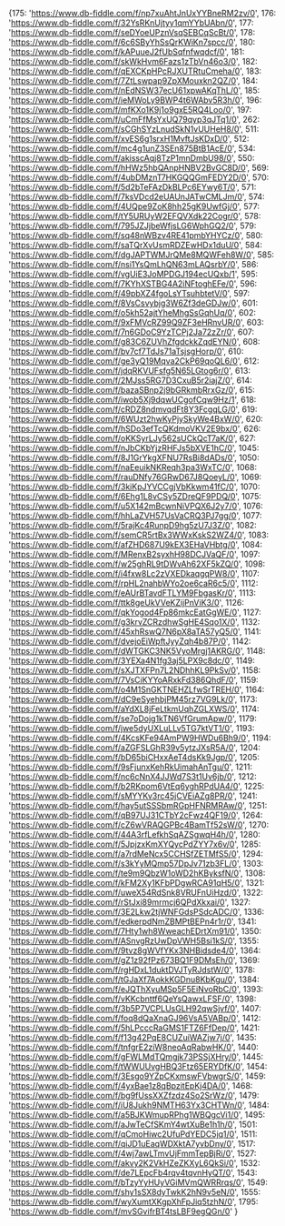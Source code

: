 {175: 'https://www.db-fiddle.com/f/np7xuAhtJnUxYYBneRM2zv/0', 176: 'https://www.db-fiddle.com/f/32YsRKnUjtyy1qmYYbUAbn/0', 177: 'https://www.db-fiddle.com/f/seDYoeUPznVsqSEBCqScBt/0', 178: 'https://www.db-fiddle.com/f/6c6SByYhSsQrKWiKn7spcc/0', 180: 'https://www.db-fiddle.com/f/kAPuueJ2fUbSqfnfwqdcf/0', 181: 'https://www.db-fiddle.com/f/skWkHvm6Fazs1zTbVn46o3/0', 182: 'https://www.db-fiddle.com/f/qEXCKpHPcRJXUTRtuCmeha/0', 183: 'https://www.db-fiddle.com/f/7ZtLswpap9ZpXMouxkn2QZ/0', 184: 'https://www.db-fiddle.com/f/nEdNSW37ecU61xpwAKqThL/0', 185: 'https://www.db-fiddle.com/f/ieMWoLy9BWP4t6WAbv5R3h/0', 196: 'https://www.db-fiddle.com/f/mfKXo1K9j1o9gxE5RQ4Loo/0', 197: 'https://www.db-fiddle.com/f/uCmFfMsYxUQ79qyp3qJTq1/0', 262: 'https://www.db-fiddle.com/f/sCGhSYzLnudSkN1vUUHeH8/0', 511: 'https://www.db-fiddle.com/f/xvES6g1srxH1MvftJsKDxD/0', 512: 'https://www.db-fiddle.com/f/mc4g1unZ3SEn875BtB1AcE/0', 534: 'https://www.db-fiddle.com/f/akisscAqj8TzP1mnDmbU98/0', 550: 'https://www.db-fiddle.com/f/hHWz5hbQAnpHNBV2BvGC8D/0', 569: 'https://www.db-fiddle.com/f/4ubDMznT7HKGQQGmFEDY2D/0', 570: 'https://www.db-fiddle.com/f/5d2bTeFAzDkBLPc6EYwy6T/0', 571: 'https://www.db-fiddle.com/f/7ksVDcd2eUAUnJATwCMLJm/0', 574: 'https://www.db-fiddle.com/f/4UQpe9ZoK8hh25gK9UwfGj/0', 577: 'https://www.db-fiddle.com/f/tY5URUyW2EFQVXdk22Cogr/0', 578: 'https://www.db-fiddle.com/f/795JZJjbeWfjsLG6WphGQ2/0', 579: 'https://www.db-fiddle.com/f/sq48nWBzv4RE41pmbYHYCz/0', 580: 'https://www.db-fiddle.com/f/saTQrXvUsmRDZEwHDx1duU/0', 584: 'https://www.db-fiddle.com/f/dgJAPTWMJrQMe8MQWFeh8W/0', 585: 'https://www.db-fiddle.com/f/nsi1YsQmLhQN63mLAQsrbY/0', 586: 'https://www.db-fiddle.com/f/vgUiE3JoMPDGJ194ecUQxb/1', 595: 'https://www.db-fiddle.com/f/7KYhXSTBG4A2iNFtoghEFe/0', 596: 'https://www.db-fiddle.com/f/49pbXZ4fgoLsYTsuhbtetV/0', 597: 'https://www.db-fiddle.com/f/8VsCsvybjg3W6Zf3deGDJw/0', 601: 'https://www.db-fiddle.com/f/o5kh52ajtYheMhgSsGqhUq/0', 602: 'https://www.db-fiddle.com/f/9xFMVcRZ99Q9ZF3eHRnvUR/0', 603: 'https://www.db-fiddle.com/f/7n6GDoC9YzTCPj2Ja72zZr/0', 607: 'https://www.db-fiddle.com/f/g83C6ZUVhZfgdckkZqdEYN/0', 608: 'https://www.db-fiddle.com/f/bv7cf7TdJs71aTsjsgHorp/0', 610: 'https://www.db-fiddle.com/f/ge3yQ19Mqva2CkP69qoQL6/0', 612: 'https://www.db-fiddle.com/f/jdqRKVUFsfg5N65LGtog6r/0', 613: 'https://www.db-fiddle.com/f/2MJss5RG7D3CxuB5r2iajZ/0', 614: 'https://www.db-fiddle.com/f/bazaSBnp2j9bGRkmbRrxGz/0', 615: 'https://www.db-fiddle.com/f/iwob5Xj9dqwUCgofCqw9Hz/1', 618: 'https://www.db-fiddle.com/f/cRDZ8ndmvqdFt8Y3FcgqLG/0', 619: 'https://www.db-fiddle.com/f/6WUzt2hwKyPjySkyWe4BxW/0', 620: 'https://www.db-fiddle.com/f/hSDo3efTcQKdmoVKV2E9bx/0', 626: 'https://www.db-fiddle.com/f/oKKSyrLJy562sUCkQcT7aK/0', 627: 'https://www.db-fiddle.com/f/nJbCKbYjzRHFJs5bXVE1hC/0', 1045: 'https://www.db-fiddle.com/f/8J1GrYkgXFNU7RsBi8dADs/0', 1050: 'https://www.db-fiddle.com/f/naEeuikNKReqh3pa3WxTC/0', 1068: 'https://www.db-fiddle.com/f/rauDNfy76GRwD67J8QoeyL/0', 1069: 'https://www.db-fiddle.com/f/3kiKpJYVCCgjVbKkwm41fC/0', 1070: 'https://www.db-fiddle.com/f/6Ehg1L8vCSy5ZDreQF9PDQ/0', 1075: 'https://www.db-fiddle.com/f/u5X142mBcwnNiVPQX6J2y7/0', 1076: 'https://www.db-fiddle.com/f/hhLaZVH57UsVaCRQ3PJ7gg/0', 1077: 'https://www.db-fiddle.com/f/5rajKc4RunpD9hg5zU7J3Z/0', 1082: 'https://www.db-fiddle.com/f/semCR5rtBx3WWxKskS2WZ4/0', 1083: 'https://www.db-fiddle.com/f/afZHD687U9kEX3EHaVHbtg/0', 1084: 'https://www.db-fiddle.com/f/MRenxB2syxhH98DCJVaQF/0', 1097: 'https://www.db-fiddle.com/f/w25ghRL9tDWvAh62XF5kZQ/0', 1098: 'https://www.db-fiddle.com/f/i4fxw8Lc2zVXEDkaqgqPW8/0', 1107: 'https://www.db-fiddle.com/f/rpHL2nahbWYo2oe6caR6c5/0', 1112: 'https://www.db-fiddle.com/f/eAUrBTavdFTLYM9FbgasKr/0', 1113: 'https://www.db-fiddle.com/f/ttk8geUkVVeKZijPnViK3/0', 1126: 'https://www.db-fiddle.com/f/qkYogod4Fp86mkcEatGgWE/0', 1127: 'https://www.db-fiddle.com/f/g3krvZCRzdhwSgHE4Sqo1X/0', 1132: 'https://www.db-fiddle.com/f/45xhRswQ7N6pX8aTA57yQ5/0', 1141: 'https://www.db-fiddle.com/f/dvejoEiWpftJyyZqh4b87P/0', 1142: 'https://www.db-fiddle.com/f/dWTGKC3NK5VyoMrgj1AKRG/0', 1148: 'https://www.db-fiddle.com/f/3YEXa4N1fg3aj5LPX9c8dc/0', 1149: 'https://www.db-fiddle.com/f/sXJTXFPn7L2NDhhKL9PkSv/0', 1158: 'https://www.db-fiddle.com/f/7VsCiKYYoARxkFd386QhdF/0', 1159: 'https://www.db-fiddle.com/f/o4M1SnGKTNEHZLfwSrTREH/0', 1164: 'https://www.db-fiddle.com/f/dC9eSyehbjPM45rz7VG9Lk/0', 1173: 'https://www.db-fiddle.com/f/aYdXL8jFeLtkmUqhZGLXWS/0', 1174: 'https://www.db-fiddle.com/f/se7oDojg1kTN6VfGrumApw/0', 1179: 'https://www.db-fiddle.com/f/jwe5dyUXLuLLv5TG7ktVT1/0', 1193: 'https://www.db-fiddle.com/f/4KcsKFe94AmPW9HWDu6Bh9/0', 1194: 'https://www.db-fiddle.com/f/aZGFSLGhR39v5ytzJXsR5A/0', 1204: 'https://www.db-fiddle.com/f/bD65biCHxxAeT4dsKk9Jgp/0', 1205: 'https://www.db-fiddle.com/f/9sFjunxKehRkUimahAnTgu/0', 1211: 'https://www.db-fiddle.com/f/nc6cNnX4JJWd7S3t1Uv6jb/0', 1212: 'https://www.db-fiddle.com/f/b2RKpom6VtEq6yghRPdUA4/0', 1225: 'https://www.db-fiddle.com/f/sMYYKv3rc45jCVEiAZg8PR/0', 1241: 'https://www.db-fiddle.com/f/hay5utSSSbmRGpHFNRMRAw/0', 1251: 'https://www.db-fiddle.com/f/qB97UJ31CTbY2cFwz4QF19/0', 1264: 'https://www.db-fiddle.com/f/cZ6wVRAQGPBc4BamTf52sW/0', 1270: 'https://www.db-fiddle.com/f/44A3rfLefkhSqAZSgwqH4h/0', 1280: 'https://www.db-fiddle.com/f/5JpjzxKmXYQycPdZYY7x6v/0', 1285: 'https://www.db-fiddle.com/f/a7rdMeNcx5CCHSfZETMfS5/0', 1294: 'https://www.db-fiddle.com/f/s3kYyMQmp57DpJv71zb3FL/0', 1303: 'https://www.db-fiddle.com/f/te9m9QbzW1oWD2hKByksfN/0', 1308: 'https://www.db-fiddle.com/f/kFM2Xy1KFbPDgwRCA91qH5/0', 1321: 'https://www.db-fiddle.com/f/uweX54RdSnk8VRUFnUiHzd/0', 1322: 'https://www.db-fiddle.com/f/rStJxi89mrmcj6QPdXkxai/0', 1327: 'https://www.db-fiddle.com/f/3E2Lkw2tjWNFGdsPSdcADC/0', 1336: 'https://www.db-fiddle.com/f/edkerpdNmZBMPtBEPn4r1r/0', 1341: 'https://www.db-fiddle.com/f/7Hty1wh8WweachEDrtXm91/0', 1350: 'https://www.db-fiddle.com/f/ASnvgRzUwDpVWH5Bsi1kS/0', 1355: 'https://www.db-fiddle.com/f/9tvz8gWVfYKx3NHBidsde4/0', 1364: 'https://www.db-fiddle.com/f/gZ1z92fPz673BQ1F9DMsEh/0', 1369: 'https://www.db-fiddle.com/f/rgHDxL1duktDVJTyRJdstW/0', 1378: 'https://www.db-fiddle.com/f/tGJaXf7AokkKGDnu8KbKgu/0', 1384: 'https://www.db-fiddle.com/f/eJQThXyuMSp5F5EiNvoRbC/0', 1393: 'https://www.db-fiddle.com/f/vKKcbnttf6QeYsQawxLFSF/0', 1398: 'https://www.db-fiddle.com/f/3b5P7VCPLUsGLH92qwSjvf/0', 1407: 'https://www.db-fiddle.com/f/foq8dQaXnaGJ96VsA5VABp/0', 1412: 'https://www.db-fiddle.com/f/5hLPcccRaGMS1FTZ6FfDep/0', 1421: 'https://www.db-fiddle.com/f/f13g42PqE8CUZuiWAZjw7j/0', 1435: 'https://www.db-fiddle.com/f/tnfgrE2ziW8neoAqRabwHK/0', 1440: 'https://www.db-fiddle.com/f/gFWLMdTQmgjk73PSSjXHry/0', 1445: 'https://www.db-fiddle.com/f/tWWUUvgHBQ3Ftz65ERYDfK/0', 1454: 'https://www.db-fiddle.com/f/3Esgo9YZpCKxmswFVbwgrS/0', 1459: 'https://www.db-fiddle.com/f/4yxBae1z8qBpzitEpKj4DA/0', 1468: 'https://www.db-fiddle.com/f/bg9fUssXXZfzdz4So2SrWz/0', 1479: 'https://www.db-fiddle.com/f/iU8Jukh9NMTH63Yx3CHTWn/0', 1484: 'https://www.db-fiddle.com/f/a5BJKWmupRPhg1WBQgcVi1/0', 1495: 'https://www.db-fiddle.com/f/aJwTeCfSKmY4wtXuBe1h1h/0', 1501: 'https://www.db-fiddle.com/f/qCmoHiwc2UfuPdYEDC5jq1/0', 1511: 'https://www.db-fiddle.com/f/qiJD1uEaqWDXktA7yvbDny/0', 1517: 'https://www.db-fiddle.com/f/4wj7awLTmvUjFmmTepBjRi/0', 1527: 'https://www.db-fiddle.com/f/akvy2K2VkHZeZKXyL6QkSi/0', 1532: 'https://www.db-fiddle.com/f/de7LEpcFb4rqv4tqvnHyQT/0', 1543: 'https://www.db-fiddle.com/f/bTzyYyHUyVGiMVmQWRRrqs/0', 1549: 'https://www.db-fiddle.com/f/shy1sSX8dyTwkK2hN9v5eN/0', 1555: 'https://www.db-fiddle.com/f/wyXumtXKgpXhFpJiq5tzhN/0', 1795: 'https://www.db-fiddle.com/f/mvSGvifrBT4tsLBF9egQGn/0' }
